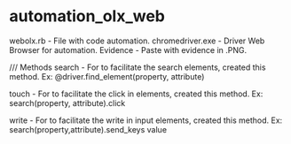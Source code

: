 # automation_olx_web
webolx.rb - File with code automation.
chromedriver.exe - Driver Web Browser for automation.
Evidence - Paste with evidence in .PNG.

/// Methods
search  - For to facilitate the search elements, created this method.
Ex: @driver.find_element(property, attribute)

touch	- For to facilitate the click in elements, created this method.
Ex: search(property, attribute).click

write 	- For to facilitate the write in input elements, created this method.
Ex: search(property,attribute).send_keys value 